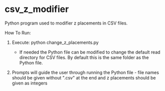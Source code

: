 # csv_z_modifier
Python program used to modifier z placements in CSV files.


How To Run:

1) Execute: python change_z_placements.py
    - If needed the Python file can be modified to change the default read directory for CSV files. By default this is the same folder as the Python file.

2) Prompts will guide the user through running the Python file - file names should be given without ".csv" at the end and z placements should be given as integers
